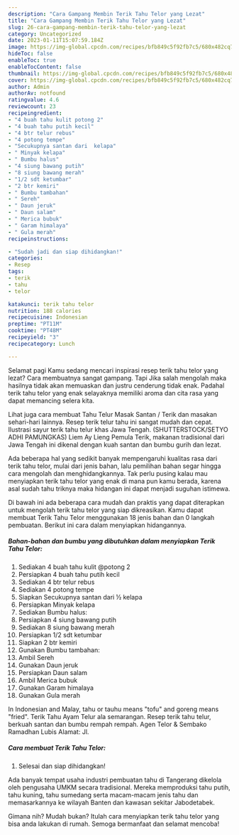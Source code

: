 ```yaml
---
description: "Cara Gampang Membin Terik Tahu Telor yang Lezat"
title: "Cara Gampang Membin Terik Tahu Telor yang Lezat"
slug: 26-cara-gampang-membin-terik-tahu-telor-yang-lezat
category: Uncategorized
date: 2023-01-11T15:07:59.184Z
image: https://img-global.cpcdn.com/recipes/bfb849c5f92fb7c5/680x482cq70/terik-tahu-telor-foto-resep-utama.jpg
hideToc: false
enableToc: true
enableTocContent: false
thumbnail: https://img-global.cpcdn.com/recipes/bfb849c5f92fb7c5/680x482cq70/terik-tahu-telor-foto-resep-utama.jpg
cover: https://img-global.cpcdn.com/recipes/bfb849c5f92fb7c5/680x482cq70/terik-tahu-telor-foto-resep-utama.jpg
author: Admin
authorAv: notfound
ratingvalue: 4.6
reviewcount: 23
recipeingredient:
- "4 buah tahu kulit potong 2"
- "4 buah tahu putih kecil"
- "4 btr telur rebus"
- "4 potong tempe"
- "Secukupnya santan dari  kelapa"
- " Minyak kelapa"
- " Bumbu halus"
- "4 siung bawang putih"
- "8 siung bawang merah"
- "1/2 sdt ketumbar"
- "2 btr kemiri"
- " Bumbu tambahan"
- " Sereh"
- " Daun jeruk"
- " Daun salam"
- " Merica bubuk"
- " Garam himalaya"
- " Gula merah"
recipeinstructions:

- "Sudah jadi dan siap dihidangkan!"
categories:
- Resep
tags:
- terik
- tahu
- telor

katakunci: terik tahu telor 
nutrition: 188 calories
recipecuisine: Indonesian
preptime: "PT11M"
cooktime: "PT48M"
recipeyield: "3"
recipecategory: Lunch

---
```



Selamat pagi Kamu sedang mencari inspirasi resep terik tahu telor yang lezat? Cara membuatnya sangat gampang. Tapi Jika salah mengolah maka hasilnya tidak akan memuaskan dan justru cenderung tidak enak. Padahal terik tahu telor yang enak selayaknya memiliki aroma dan cita rasa yang dapat memancing selera kita.


Lihat juga cara membuat Tahu Telur Masak Santan / Terik dan masakan sehari-hari lainnya. Resep terik telur tahu ini sangat mudah dan cepat. Ilustrasi sayur terik tahu telur khas Jawa Tengah. (SHUTTERSTOCK/SETYO ADHI PAMUNGKAS) Liem Ay Lieng Pemula Terik, makanan tradisional dari Jawa Tengah ini dikenal dengan kuah santan dan bumbu gurih dan lezat.

Ada beberapa hal yang sedikit banyak mempengaruhi kualitas rasa dari terik tahu telor, mulai dari jenis bahan, lalu pemilihan bahan segar hingga cara mengolah dan menghidangkannya. Tak perlu pusing kalau mau menyiapkan terik tahu telor yang enak di mana pun kamu berada, karena asal sudah tahu triknya maka hidangan ini dapat menjadi suguhan istimewa.


Di bawah ini ada beberapa cara mudah dan praktis yang dapat diterapkan untuk mengolah terik tahu telor yang siap dikreasikan. Kamu dapat membuat Terik Tahu Telor menggunakan 18 jenis bahan dan 0 langkah pembuatan. Berikut ini cara dalam menyiapkan hidangannya.

<!--inarticleads1-->

##### Bahan-bahan dan bumbu yang dibutuhkan dalam menyiapkan Terik Tahu Telor:

1. Sediakan 4 buah tahu kulit @potong 2
1. Persiapkan 4 buah tahu putih kecil
1. Sediakan 4 btr telur rebus
1. Sediakan 4 potong tempe
1. Siapkan Secukupnya santan dari ½ kelapa
1. Persiapkan  Minyak kelapa
1. Sediakan  Bumbu halus:
1. Persiapkan 4 siung bawang putih
1. Sediakan 8 siung bawang merah
1. Persiapkan 1/2 sdt ketumbar
1. Siapkan 2 btr kemiri
1. Gunakan  Bumbu tambahan:
1. Ambil  Sereh
1. Gunakan  Daun jeruk
1. Persiapkan  Daun salam
1. Ambil  Merica bubuk
1. Gunakan  Garam himalaya
1. Gunakan  Gula merah


In Indonesian and Malay, tahu or tauhu means &#34;tofu&#34; and goreng means &#34;fried&#34;. Terik Tahu Ayam Telur ala semarangan. Resep terik tahu telur, berkuah santan dan bumbu rempah rempah. Agen Telor &amp; Sembako Ramadhan Lubis Alamat: Jl. 

<!--inarticleads2-->

##### Cara membuat Terik Tahu Telor:


1. Selesai dan siap dihidangkan!

Ada banyak tempat usaha industri pembuatan tahu di Tangerang dikelola oleh pengusaha UMKM secara tradisional. Mereka memproduksi tahu putih, tahu kuning, tahu sumedang serta macam-macam jenis tahu dan memasarkannya ke wilayah Banten dan kawasan sekitar Jabodetabek. 

Gimana nih? Mudah bukan? Itulah cara menyiapkan terik tahu telor yang bisa anda lakukan di rumah. Semoga bermanfaat dan selamat mencoba!
